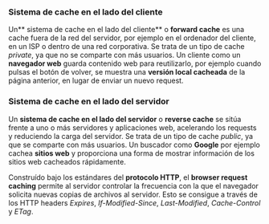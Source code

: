 ### Sistema de cache en el lado del cliente

Un** sistema de cache en el lado del cliente** o **forward cache** es una cache fuera de la red del servidor, por ejemplo en el ordenador del cliente, en un ISP o dentro de una red corporativa. Se trata de un tipo de cache _private_, ya que no se comparte con más usuarios. Un cliente como un **navegador web** guarda contenido web para reutilizarlo, por ejemplo cuando pulsas el botón de volver, se muestra una **versión local cacheada** de la página anterior, en lugar de enviar un nuevo request. 

### Sistema de cache en el lado del servidor

Un **sistema de cache en el lado del servidor** o **reverse cache** se sitúa frente a uno o más servidores y aplicaciones web, acelerando los requests y reduciendo la carga del servidor. Se trata de un tipo de cache _public_, ya que se comparte con más usuarios. Un buscador como **Google** por ejemplo cachea **sitios web** y proporciona una forma de mostrar información de los sitios web cacheados rápidamente. 

Construído bajo los estándares del **protocolo HTTP**, el **browser request caching** permite al servidor controlar la frecuencia con la que el navegador solicita nuevas copias de archivos al servidor. Esto se consigue a través de los HTTP headers _Expires_, _If-Modified-Since_, _Last-Modified_, _Cache-Control_ y _ETag_.